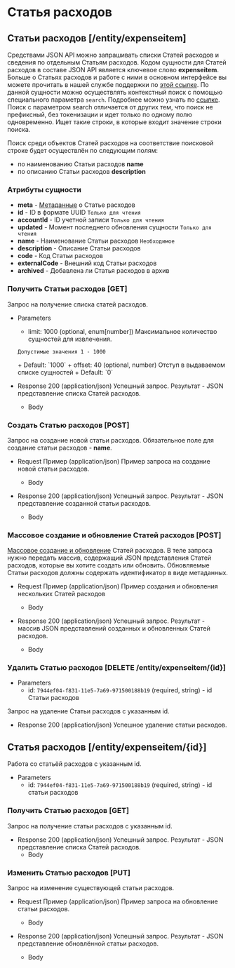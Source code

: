 <!-- include(metadata.apib) -->

# Статья расходов
## Статьи расходов [/entity/expenseitem]
Средствами JSON API можно запрашивать списки Статей расходов и сведения по отдельным Статьям расходов. Кодом сущности для Статей расходов в составе JSON API является ключевое слово **expenseitem**. Больше о Статьях расходов и работе с ними в основном интерфейсе вы можете прочитать в нашей службе поддержки по
[этой ссылке](https://support.moysklad.ru/hc/ru/articles/203325553-%D0%9F%D1%80%D0%B8%D0%B1%D1%8B%D0%BB%D0%B8-%D0%B8-%D1%83%D0%B1%D1%8B%D1%82%D0%BA%D0%B8).
По данной сущности можно осуществлять контекстный поиск с помощью специального параметра `search`. Подробнее можно узнать по [ссылке](/api/remap/1.2/doc/index.html#header-контекстный-поиск). Поиск с параметром search отличается от других тем, что поиск не префиксный, без токенизации и идет только по одному полю одновременно. Ищет такие строки, в которые входит значение строки поиска.

Поиск среди объектов Статей расходов на соответствие поисковой строке будет осуществлён по следующим полям:
+ по наименованию Cтатьи расходов **name**
+ по описанию Cтатьи расходов **description**

### Атрибуты сущности
+ **meta** - [Метаданные](/api/remap/1.2/doc/index.html#header-метаданные) о Статье расходов
+ **id** - ID в формате UUID `Только для чтения`
+ **accountId** - ID учетной записи `Только для чтения`
+ **updated** - Момент последнего обновления сущности `Только для чтения`
+ **name** - Наименование Статьи расходов `Необходимое`
+ **description** - Описание Статьи расходов
+ **code** - Код Статьи расходов
+ **externalCode** - Внешний код Статьи расходов
+ **archived** - Добавлена ли Статья расходов в архив

### Получить Статьи расходов [GET]
Запрос на получение списка статей расходов.
+ Parameters
  + limit: 1000 (optional, enum[number])
  Максимальное количество сущностей для извлечения.
  <p>
    <code>Допустимые значения 1 - 1000</code>
  </p>
      + Default: `1000`
  + offset: 40 (optional, number)
    Отступ в выдаваемом списке сущностей
      + Default: `0`

+ Response 200 (application/json)
Успешный запрос. Результат - JSON представление списка Статей расходов.
  + Body
        <!-- include(body/expense_item/get_list.json) -->

### Создать Статью расходов [POST]
Запрос на создание новой статьи расходов. Обязательное поле для создание статьи расходов - **name**.
+ Request Пример (application/json)
Пример запроса на создание новой статьи расходов.
  + Body
        <!-- include(body/expense_item/post_request.json) -->

+ Response 200 (application/json)
Успешный запрос. Результат - JSON представление созданной статьи расходов.
  + Body
        <!-- include(body/expense_item/post_response.json) -->

### Массовое создание и обновление Статей расходов [POST]
[Массовое создание и обновление](/api/remap/1.2/doc/index.html#header-создание-и-обновление-нескольких-объектов) Статей расходов.
В теле запроса нужно передать массив, содержащий JSON представления Статей расходов, которые вы хотите создать или обновить.
Обновляемые Статьи расходов должны содержать идентификатор в виде метаданных.

+ Request Пример (application/json)
Пример создания и обновления нескольких Статей расходов
  + Body
        <!-- include(body/expense_item/post_massive_request.json) -->

+ Response 200 (application/json)
Успешный запрос. Результат - массив JSON представлений созданных и обновленных Статей расходов.
  + Body
        <!-- include(body/expense_item/post_massive_response.json) -->

### Удалить Статью расходов [DELETE /entity/expenseitem/{id}]
+ Parameters
  + id: `7944ef04-f831-11e5-7a69-971500188b19` (required, string) - id Статьи расходов

Запрос на удаление Статьи расходов с указанным id.

+ Response 200 (application/json)
Успешное удаление статьи расходов.
## Статья расходов [/entity/expenseitem/{id}]
Работа со статьёй расходов с указанным id.
+ Parameters
  + id: `7944ef04-f831-11e5-7a69-971500188b19` (required, string) - id статьи расходов
### Получить Статью расходов [GET]
Запрос на получение статьи расходов с указанным id.
+ Response 200 (application/json)
Успешный запрос. Результат - JSON представление списка Статей расходов.
  + Body
        <!-- include(body/expense_item/get_by_id.json) -->
### Изменить Статью расходов [PUT]
Запрос на изменение существующей статьи расходов.
+ Request Пример (application/json)
Пример запроса на обновление статьи расходов.
  + Body
        <!-- include(body/expense_item/put_request.json) -->

+ Response 200 (application/json)
Успешный запрос. Результат - JSON представление обновлённой статьи расходов.
  + Body
        <!-- include(body/expense_item/put_response.json) -->

